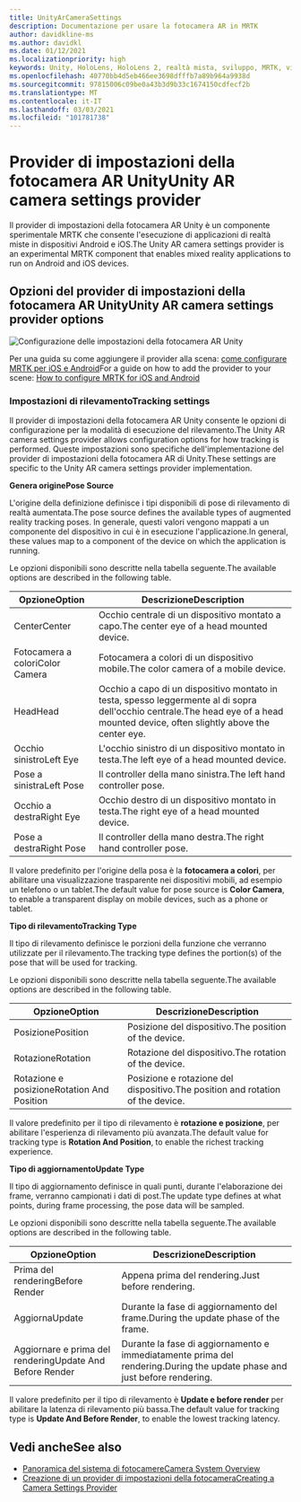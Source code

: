 ```yaml
---
title: UnityArCameraSettings
description: Documentazione per usare la fotocamera AR in MRTK
author: davidkline-ms
ms.author: davidkl
ms.date: 01/12/2021
ms.localizationpriority: high
keywords: Unity, HoloLens, HoloLens 2, realtà mista, sviluppo, MRTK, videocamera AR,
ms.openlocfilehash: 40770bb4d5eb466ee3698dfffb7a89b964a9938d
ms.sourcegitcommit: 97815006c09be0a43b3d9b33c1674150cdfecf2b
ms.translationtype: MT
ms.contentlocale: it-IT
ms.lasthandoff: 03/03/2021
ms.locfileid: "101781738"
---
```

# <a name="unity-ar-camera-settings-provider"></a><span data-ttu-id="4c5f7-104">Provider di impostazioni della fotocamera AR Unity</span><span class="sxs-lookup"><span data-stu-id="4c5f7-104">Unity AR camera settings provider</span></span>

<span data-ttu-id="4c5f7-105">Il provider di impostazioni della fotocamera AR Unity è un componente sperimentale MRTK che consente l'esecuzione di applicazioni di realtà miste in dispositivi Android e iOS.</span><span class="sxs-lookup"><span data-stu-id="4c5f7-105">The Unity AR camera settings provider is an experimental MRTK component that enables mixed reality applications to run on Android and iOS devices.</span></span>

## <a name="unity-ar-camera-settings-provider-options"></a><span data-ttu-id="4c5f7-106">Opzioni del provider di impostazioni della fotocamera AR Unity</span><span class="sxs-lookup"><span data-stu-id="4c5f7-106">Unity AR camera settings provider options</span></span>

![Configurazione delle impostazioni della fotocamera AR Unity](../images/camera-system/UnityArSettingsConfiguration.png)

<span data-ttu-id="4c5f7-108">Per una guida su come aggiungere il provider alla scena: [come configurare MRTK per iOS e Android](../cross-platform/using-ar-foundation.md)</span><span class="sxs-lookup"><span data-stu-id="4c5f7-108">For a guide on how to add the provider to your scene: [How to configure MRTK for iOS and Android](../cross-platform/using-ar-foundation.md)</span></span>

### <a name="tracking-settings"></a><span data-ttu-id="4c5f7-109">Impostazioni di rilevamento</span><span class="sxs-lookup"><span data-stu-id="4c5f7-109">Tracking settings</span></span>

<span data-ttu-id="4c5f7-110">Il provider di impostazioni della fotocamera AR Unity consente le opzioni di configurazione per la modalità di esecuzione del rilevamento.</span><span class="sxs-lookup"><span data-stu-id="4c5f7-110">The Unity AR camera settings provider allows configuration options for how tracking is performed.</span></span> <span data-ttu-id="4c5f7-111">Queste impostazioni sono specifiche dell'implementazione del provider di impostazioni della fotocamera AR di Unity.</span><span class="sxs-lookup"><span data-stu-id="4c5f7-111">These settings are specific to the Unity AR camera settings provider implementation.</span></span>

<span data-ttu-id="4c5f7-112">**Genera origine**</span><span class="sxs-lookup"><span data-stu-id="4c5f7-112">**Pose Source**</span></span>

<span data-ttu-id="4c5f7-113">L'origine della definizione definisce i tipi disponibili di pose di rilevamento di realtà aumentata.</span><span class="sxs-lookup"><span data-stu-id="4c5f7-113">The pose source defines the available types of augmented reality tracking poses.</span></span> <span data-ttu-id="4c5f7-114">In generale, questi valori vengono mappati a un componente del dispositivo in cui è in esecuzione l'applicazione.</span><span class="sxs-lookup"><span data-stu-id="4c5f7-114">In general, these values map to a component of the device on which the application is running.</span></span>

<span data-ttu-id="4c5f7-115">Le opzioni disponibili sono descritte nella tabella seguente.</span><span class="sxs-lookup"><span data-stu-id="4c5f7-115">The available options are described in the following table.</span></span>

| <span data-ttu-id="4c5f7-116">Opzione</span><span class="sxs-lookup"><span data-stu-id="4c5f7-116">Option</span></span> | <span data-ttu-id="4c5f7-117">Descrizione</span><span class="sxs-lookup"><span data-stu-id="4c5f7-117">Description</span></span> |
| --- | --- |
| <span data-ttu-id="4c5f7-118">Center</span><span class="sxs-lookup"><span data-stu-id="4c5f7-118">Center</span></span> | <span data-ttu-id="4c5f7-119">Occhio centrale di un dispositivo montato a capo.</span><span class="sxs-lookup"><span data-stu-id="4c5f7-119">The center eye of a head mounted device.</span></span> |
| <span data-ttu-id="4c5f7-120">Fotocamera a colori</span><span class="sxs-lookup"><span data-stu-id="4c5f7-120">Color Camera</span></span> | <span data-ttu-id="4c5f7-121">Fotocamera a colori di un dispositivo mobile.</span><span class="sxs-lookup"><span data-stu-id="4c5f7-121">The color camera of a mobile device.</span></span> |
| <span data-ttu-id="4c5f7-122">Head</span><span class="sxs-lookup"><span data-stu-id="4c5f7-122">Head</span></span> | <span data-ttu-id="4c5f7-123">Occhio a capo di un dispositivo montato in testa, spesso leggermente al di sopra dell'occhio centrale.</span><span class="sxs-lookup"><span data-stu-id="4c5f7-123">The head eye of a head mounted device, often slightly above the center eye.</span></span> |
| <span data-ttu-id="4c5f7-124">Occhio sinistro</span><span class="sxs-lookup"><span data-stu-id="4c5f7-124">Left Eye</span></span> | <span data-ttu-id="4c5f7-125">L'occhio sinistro di un dispositivo montato in testa.</span><span class="sxs-lookup"><span data-stu-id="4c5f7-125">The left eye of a head mounted device.</span></span> |
| <span data-ttu-id="4c5f7-126">Pose a sinistra</span><span class="sxs-lookup"><span data-stu-id="4c5f7-126">Left Pose</span></span> | <span data-ttu-id="4c5f7-127">Il controller della mano sinistra.</span><span class="sxs-lookup"><span data-stu-id="4c5f7-127">The left hand controller pose.</span></span> |
| <span data-ttu-id="4c5f7-128">Occhio a destra</span><span class="sxs-lookup"><span data-stu-id="4c5f7-128">Right Eye</span></span> | <span data-ttu-id="4c5f7-129">Occhio destro di un dispositivo montato in testa.</span><span class="sxs-lookup"><span data-stu-id="4c5f7-129">The right eye of a head mounted device.</span></span> |
| <span data-ttu-id="4c5f7-130">Pose a destra</span><span class="sxs-lookup"><span data-stu-id="4c5f7-130">Right Pose</span></span> | <span data-ttu-id="4c5f7-131">Il controller della mano destra.</span><span class="sxs-lookup"><span data-stu-id="4c5f7-131">The right hand controller pose.</span></span> |

<span data-ttu-id="4c5f7-132">Il valore predefinito per l'origine della posa è la **fotocamera a colori**, per abilitare una visualizzazione trasparente nei dispositivi mobili, ad esempio un telefono o un tablet.</span><span class="sxs-lookup"><span data-stu-id="4c5f7-132">The default value for pose source is **Color Camera**, to enable a transparent display on mobile devices, such as a phone or tablet.</span></span>

<span data-ttu-id="4c5f7-133">**Tipo di rilevamento**</span><span class="sxs-lookup"><span data-stu-id="4c5f7-133">**Tracking Type**</span></span>

<span data-ttu-id="4c5f7-134">Il tipo di rilevamento definisce le porzioni della funzione che verranno utilizzate per il rilevamento.</span><span class="sxs-lookup"><span data-stu-id="4c5f7-134">The tracking type defines the portion(s) of the pose that will be used for tracking.</span></span>

<span data-ttu-id="4c5f7-135">Le opzioni disponibili sono descritte nella tabella seguente.</span><span class="sxs-lookup"><span data-stu-id="4c5f7-135">The available options are described in the following table.</span></span>

| <span data-ttu-id="4c5f7-136">Opzione</span><span class="sxs-lookup"><span data-stu-id="4c5f7-136">Option</span></span> | <span data-ttu-id="4c5f7-137">Descrizione</span><span class="sxs-lookup"><span data-stu-id="4c5f7-137">Description</span></span> |
| --- | --- |
| <span data-ttu-id="4c5f7-138">Posizione</span><span class="sxs-lookup"><span data-stu-id="4c5f7-138">Position</span></span> | <span data-ttu-id="4c5f7-139">Posizione del dispositivo.</span><span class="sxs-lookup"><span data-stu-id="4c5f7-139">The position of the device.</span></span> |
| <span data-ttu-id="4c5f7-140">Rotazione</span><span class="sxs-lookup"><span data-stu-id="4c5f7-140">Rotation</span></span> | <span data-ttu-id="4c5f7-141">Rotazione del dispositivo.</span><span class="sxs-lookup"><span data-stu-id="4c5f7-141">The rotation of the device.</span></span> |
| <span data-ttu-id="4c5f7-142">Rotazione e posizione</span><span class="sxs-lookup"><span data-stu-id="4c5f7-142">Rotation And Position</span></span> | <span data-ttu-id="4c5f7-143">Posizione e rotazione del dispositivo.</span><span class="sxs-lookup"><span data-stu-id="4c5f7-143">The position and rotation of the device.</span></span> |

<span data-ttu-id="4c5f7-144">Il valore predefinito per il tipo di rilevamento è **rotazione e posizione**, per abilitare l'esperienza di rilevamento più avanzata.</span><span class="sxs-lookup"><span data-stu-id="4c5f7-144">The default value for tracking type is **Rotation And Position**, to enable the richest tracking experience.</span></span>

<span data-ttu-id="4c5f7-145">**Tipo di aggiornamento**</span><span class="sxs-lookup"><span data-stu-id="4c5f7-145">**Update Type**</span></span>

<span data-ttu-id="4c5f7-146">Il tipo di aggiornamento definisce in quali punti, durante l'elaborazione dei frame, verranno campionati i dati di post.</span><span class="sxs-lookup"><span data-stu-id="4c5f7-146">The update type defines at what points, during frame processing, the pose data will be sampled.</span></span>

<span data-ttu-id="4c5f7-147">Le opzioni disponibili sono descritte nella tabella seguente.</span><span class="sxs-lookup"><span data-stu-id="4c5f7-147">The available options are described in the following table.</span></span>

| <span data-ttu-id="4c5f7-148">Opzione</span><span class="sxs-lookup"><span data-stu-id="4c5f7-148">Option</span></span> | <span data-ttu-id="4c5f7-149">Descrizione</span><span class="sxs-lookup"><span data-stu-id="4c5f7-149">Description</span></span> |
| --- | --- |
| <span data-ttu-id="4c5f7-150">Prima del rendering</span><span class="sxs-lookup"><span data-stu-id="4c5f7-150">Before Render</span></span> | <span data-ttu-id="4c5f7-151">Appena prima del rendering.</span><span class="sxs-lookup"><span data-stu-id="4c5f7-151">Just before rendering.</span></span> |
| <span data-ttu-id="4c5f7-152">Aggiorna</span><span class="sxs-lookup"><span data-stu-id="4c5f7-152">Update</span></span> | <span data-ttu-id="4c5f7-153">Durante la fase di aggiornamento del frame.</span><span class="sxs-lookup"><span data-stu-id="4c5f7-153">During the update phase of the frame.</span></span> |
| <span data-ttu-id="4c5f7-154">Aggiornare e prima del rendering</span><span class="sxs-lookup"><span data-stu-id="4c5f7-154">Update And Before Render</span></span> | <span data-ttu-id="4c5f7-155">Durante la fase di aggiornamento e immediatamente prima del rendering.</span><span class="sxs-lookup"><span data-stu-id="4c5f7-155">During the update phase and just before rendering.</span></span> |

<span data-ttu-id="4c5f7-156">Il valore predefinito per il tipo di rilevamento è **Update e before render** per abilitare la latenza di rilevamento più bassa.</span><span class="sxs-lookup"><span data-stu-id="4c5f7-156">The default value for tracking type is **Update And Before Render**, to enable the lowest tracking latency.</span></span>

## <a name="see-also"></a><span data-ttu-id="4c5f7-157">Vedi anche</span><span class="sxs-lookup"><span data-stu-id="4c5f7-157">See also</span></span>

- [<span data-ttu-id="4c5f7-158">Panoramica del sistema di fotocamere</span><span class="sxs-lookup"><span data-stu-id="4c5f7-158">Camera System Overview</span></span>](camera-system-overview.md)
- [<span data-ttu-id="4c5f7-159">Creazione di un provider di impostazioni della fotocamera</span><span class="sxs-lookup"><span data-stu-id="4c5f7-159">Creating a Camera Settings Provider</span></span>](create-settings-provider.md)
